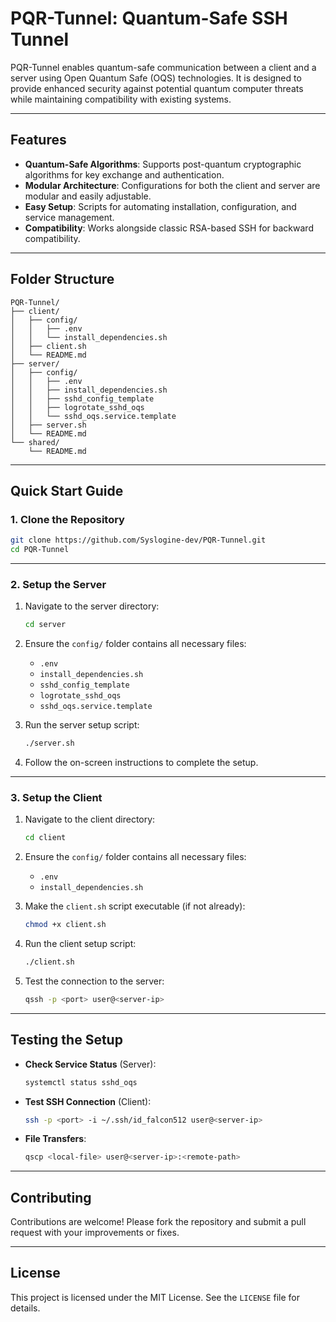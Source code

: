 # PQR-Tunnel: Quantum-Safe SSH Tunnel

PQR-Tunnel enables quantum-safe communication between a client and a server using Open Quantum Safe (OQS) technologies. It is designed to provide enhanced security against potential quantum computer threats while maintaining compatibility with existing systems.

---

## Features

- **Quantum-Safe Algorithms**: Supports post-quantum cryptographic algorithms for key exchange and authentication.
- **Modular Architecture**: Configurations for both the client and server are modular and easily adjustable.
- **Easy Setup**: Scripts for automating installation, configuration, and service management.
- **Compatibility**: Works alongside classic RSA-based SSH for backward compatibility.

---

## Folder Structure

```plaintext
PQR-Tunnel/
├── client/
│   ├── config/
│   │   ├── .env
│   │   └── install_dependencies.sh
│   ├── client.sh
│   └── README.md
├── server/
│   ├── config/
│   │   ├── .env
│   │   ├── install_dependencies.sh
│   │   ├── sshd_config_template
│   │   ├── logrotate_sshd_oqs
│   │   └── sshd_oqs.service.template
│   ├── server.sh
│   └── README.md
└── shared/
    └── README.md
```

---

## Quick Start Guide

### 1. Clone the Repository

```bash
git clone https://github.com/Syslogine-dev/PQR-Tunnel.git
cd PQR-Tunnel
```

---

### 2. Setup the Server

1. Navigate to the server directory:
   ```bash
   cd server
   ```

2. Ensure the `config/` folder contains all necessary files:
   - `.env`
   - `install_dependencies.sh`
   - `sshd_config_template`
   - `logrotate_sshd_oqs`
   - `sshd_oqs.service.template`

3. Run the server setup script:
   ```bash
   ./server.sh
   ```

4. Follow the on-screen instructions to complete the setup.

---

### 3. Setup the Client

1. Navigate to the client directory:
   ```bash
   cd client
   ```

2. Ensure the `config/` folder contains all necessary files:
   - `.env`
   - `install_dependencies.sh`

3. Make the `client.sh` script executable (if not already):
   ```bash
   chmod +x client.sh
   ```

4. Run the client setup script:
   ```bash
   ./client.sh
   ```

5. Test the connection to the server:
   ```bash
   qssh -p <port> user@<server-ip>
   ```

---

## Testing the Setup

- **Check Service Status** (Server):
  ```bash
  systemctl status sshd_oqs
  ```

- **Test SSH Connection** (Client):
  ```bash
  ssh -p <port> -i ~/.ssh/id_falcon512 user@<server-ip>
  ```

- **File Transfers**:
  ```bash
  qscp <local-file> user@<server-ip>:<remote-path>
  ```

---

## Contributing

Contributions are welcome! Please fork the repository and submit a pull request with your improvements or fixes.

---

## License

This project is licensed under the MIT License. See the `LICENSE` file for details.
